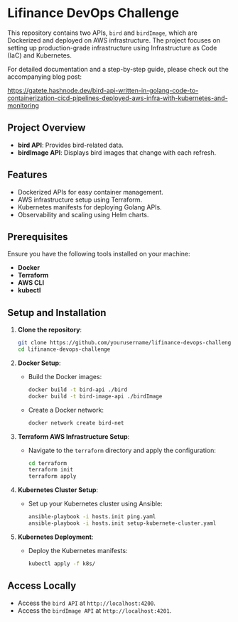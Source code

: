 # Lifinance DevOps Challenge

This repository contains two APIs, `bird` and `birdImage`, which are Dockerized and deployed on AWS infrastructure. The project focuses on setting up production-grade infrastructure using Infrastructure as Code (IaC) and Kubernetes.

For detailed documentation and a step-by-step guide, please check out the accompanying blog post:

https://gatete.hashnode.dev/bird-api-written-in-golang-code-to-containerization-cicd-pipelines-deployed-aws-infra-with-kubernetes-and-monitoring

## Project Overview

- **bird API**: Provides bird-related data.
- **birdImage API**: Displays bird images that change with each refresh.

## Features

- Dockerized APIs for easy container management.
- AWS infrastructure setup using Terraform.
- Kubernetes manifests for deploying Golang APIs.
- Observability and scaling using Helm charts.

## Prerequisites

Ensure you have the following tools installed on your machine:

- **Docker**
- **Terraform**
- **AWS CLI**
- **kubectl**

## Setup and Installation

1. **Clone the repository**:
    ```bash
    git clone https://github.com/yourusername/lifinance-devops-challenge.git
    cd lifinance-devops-challenge
    ```

2. **Docker Setup**:
   - Build the Docker images:
     ```bash
     docker build -t bird-api ./bird
     docker build -t bird-image-api ./birdImage
     ```
   - Create a Docker network:
     ```bash
     docker network create bird-net
     ```

3. **Terraform AWS Infrastructure Setup**:
   - Navigate to the `terraform` directory and apply the configuration:
     ```bash
     cd terraform
     terraform init
     terraform apply
     ```

4. **Kubernetes Cluster Setup**:
   - Set up your Kubernetes cluster using Ansible:
     ```bash
     ansible-playbook -i hosts.init ping.yaml
     ansible-playbook -i hosts.init setup-kubernete-cluster.yaml
     ```

5. **Kubernetes Deployment**:
   - Deploy the Kubernetes manifests:
     ```bash
     kubectl apply -f k8s/
     ```

## Access Locally

- Access the `bird API` at `http://localhost:4200`.
- Access the `birdImage API` at `http://localhost:4201`.
